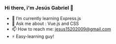 ### Hi there, i'm Jesús Gabriel 👋


- 🌱 I’m currently learning Express.js
- 💬 Ask me about : Vue.js and CSS
- 📫 How to reach me: jesus15202009@gmail.com
- ⚡ Easy-learning guy!
